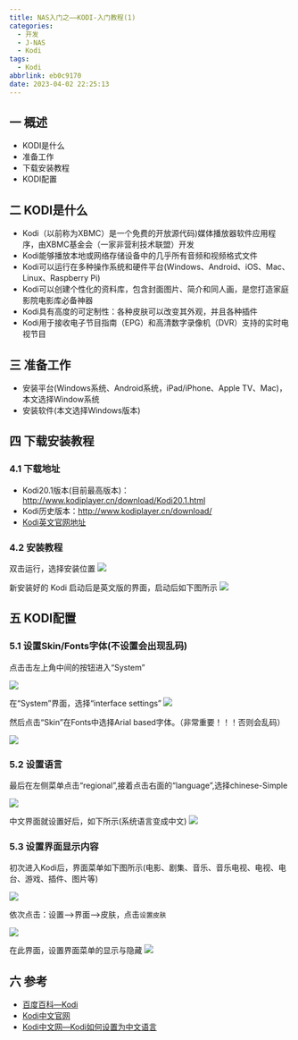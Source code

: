 ```yaml
---
title: NAS入门之——KODI-入门教程(1)
categories:
  - 开发
  - J-NAS
  - Kodi
tags:
  - Kodi
abbrlink: eb0c9170
date: 2023-04-02 22:25:13
---
```

## 一 概述

* KODI是什么
* 准备工作
* 下载安装教程
* KODI配置

<!--more-->

## 二 KODI是什么

* Kodi（以前称为XBMC）是一个免费的开放源代码)媒体播放器软件应用程序，由XBMC基金会（一家非营利技术联盟）开发
* Kodi能够播放本地或网络存储设备中的几乎所有音频和视频格式文件
* Kodi可以运行在多种操作系统和硬件平台(Windows、Android、iOS、Mac、Linux、Raspberry Pi)
* Kodi可以创建个性化的资料库，包含封面图片、简介和同人画，是您打造家庭影院电影库必备神器
* Kodi具有高度的可定制性：各种皮肤可以改变其外观，并且各种插件
* Kodi用于接收电子节目指南（EPG）和高清数字录像机（DVR）支持的实时电视节目

## 三 准备工作

* 安装平台(Windows系统、Android系统，iPad/iPhone、Apple TV、Mac)，本文选择Window系统
* 安装软件(本文选择Windows版本)

## 四 下载安装教程

### 4.1 下载地址

* Kodi20.1版本(目前最高版本)：http://www.kodiplayer.cn/download/Kodi20.1.html
* Kodi历史版本：http://www.kodiplayer.cn/download/
* [Kodi英文官网地址](https://kodi.tv/download/)

### 4.2 安装教程

双击运行，选择安装位置
![][1]

新安装好的 Kodi 启动后是英文版的界面，启动后如下图所示
![][2]

## 五 KODI配置

### 5.1 设置Skin/Fonts字体(不设置会出现乱码)

点击击左上角中间的按钮进入“System”

![][3]

在“System”界面，选择“interface settings”
![][4]

然后点击“Skin”在Fonts中选择Arial based字体。（非常重要！！！否则会乱码）

![][5]

### 5.2 设置语言

最后在左侧菜单点击“regional”,接着点击右面的“language”,选择chinese-Simple

![][5]

中文界面就设置好后，如下所示(系统语言变成中文)
![][6]

### 5.3 设置界面显示内容

初次进入Kodi后，界面菜单如下图所示(电影、剧集、音乐、音乐电视、电视、电台、游戏、插件、图片等)

![][8]

依次点击：设置——>界面——>皮肤，点击`设置皮肤`

![][9]

在此界面，设置界面菜单的显示与隐藏
![][10]

## 六 参考

* [百度百科—Kodi](https://baike.baidu.com/item/Kodi/22721123)
* [Kodi中文官网](http://www.kodiplayer.cn/)
* [Kodi中文网—Kodi如何设置为中文语言](http://www.kodiplayer.cn/course/2864.html)



[1]:https://cdn.jsdelivr.net/gh/PGzxc/CDN/blog-nas/nas-kodi-1-install.png
[2]:https://cdn.jsdelivr.net/gh/PGzxc/CDN/blog-nas/nas-kodi-1-install-finish.png
[3]:https://cdn.jsdelivr.net/gh/PGzxc/CDN/blog-nas/nas-kodi-1-set-skin-click.png
[4]:https://cdn.jsdelivr.net/gh/PGzxc/CDN/blog-nas/nas-kodi-1-set-skin-interface.png
[5]:https://cdn.jsdelivr.net/gh/PGzxc/CDN/blog-nas/nas-kodi-1-set-skin-fonts-arial.png
[6]:https://cdn.jsdelivr.net/gh/PGzxc/CDN/blog-nas/nas-kodi-1-set-language-chinese.png
[7]:https://cdn.jsdelivr.net/gh/PGzxc/CDN/blog-nas/nas-kodi-1-set-language-finish.png
[8]:https://cdn.jsdelivr.net/gh/PGzxc/CDN/blog-nas/nas-kodi-1-home-view-default.png
[9]:https://cdn.jsdelivr.net/gh/PGzxc/CDN/blog-nas/nas-kodi-1-home-view-set-skin.png
[10]:https://cdn.jsdelivr.net/gh/PGzxc/CDN/blog-nas/nas-kodi-1-home-view-set-show.png
